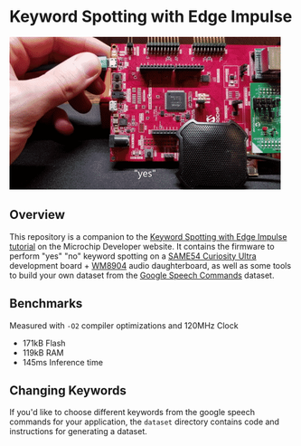 # Keyword Spotting with Edge Impulse
![Deployed Keyword Spotter](assets/keywords-with-edge-impulse.gif)

## Overview
This repository is a companion to the [Keyword Spotting with Edge Impulse
tutorial](https://microchipdeveloper.com/machine-learning:keywordspotting-with-edge-impulse)
on the Microchip Developer website. It contains the firmware to perform "yes"
"no" keyword spotting on a [SAME54 Curiosity
Ultra](https://www.microchip.com/developmenttools/ProductDetails/EV45Y33A)
development board +
[WM8904](https://www.microchip.com/Developmenttools/ProductDetails/AC328904)
audio daughterboard, as well as some tools to build your own dataset from the
[Google Speech Commands](https://arxiv.org/abs/1804.03209) dataset.

## Benchmarks
Measured with ``-O2`` compiler optimizations and 120MHz Clock
- 171kB Flash
- 119kB RAM
- 145ms Inference time

## Changing Keywords
If you'd like to choose different keywords from the google speech commands for
your application, the `dataset` directory contains code and instructions for
generating a dataset.
